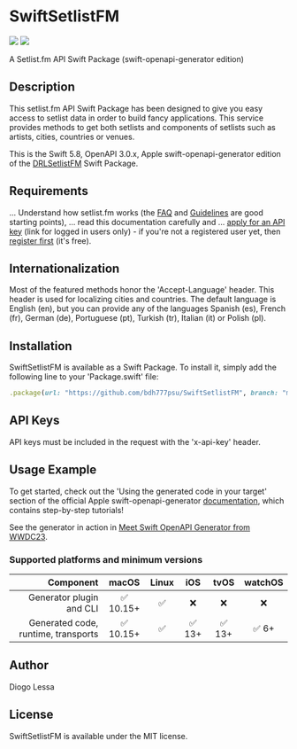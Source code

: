 # SwiftSetlistFM
[![](https://img.shields.io/endpoint?url=https%3A%2F%2Fswiftpackageindex.com%2Fapi%2Fpackages%2Fbdh777psu%2FSwiftSetlistFM%2Fbadge%3Ftype%3Dswift-versions)](https://swiftpackageindex.com/bdh777psu/SwiftSetlistFM) [![](https://img.shields.io/endpoint?url=https%3A%2F%2Fswiftpackageindex.com%2Fapi%2Fpackages%2Fbdh777psu%2FSwiftSetlistFM%2Fbadge%3Ftype%3Dplatforms)](https://swiftpackageindex.com/bdh777psu/SwiftSetlistFM)

A Setlist.fm API Swift Package (swift-openapi-generator edition)


## Description
This setlist.fm API Swift Package has been designed to give you easy access to setlist data in order to build fancy applications. This service provides methods to get both setlists and components of setlists such as artists, cities, countries or venues.

This is the Swift 5.8, OpenAPI 3.0.x, Apple swift-openapi-generator edition of the [DRLSetlistFM](https://github.com/bdh777psu/DRLSetlistFM) Swift Package.


## Requirements
... Understand how setlist.fm works (the [FAQ](https://www.setlist.fm/faq) and [Guidelines](https://www.setlist.fm/guidelines) are good starting points),
... read this documentation carefully and
... [apply for an API key](https://www.setlist.fm/settings/api) (link for logged in users only) - if you're not a registered user yet, then [register first](https://www.setlist.fm/signup) (it's free).


## Internationalization
Most of the featured methods honor the 'Accept-Language' header. This header is used for localizing cities and countries. The default language is English (en), but you can provide any of the languages Spanish (es), French (fr), German (de), Portuguese (pt), Turkish (tr), Italian (it) or Polish (pl).


## Installation
SwiftSetlistFM is available as a Swift Package. To install
it, simply add the following line to your 'Package.swift' file:

```ruby
.package(url: "https://github.com/bdh777psu/SwiftSetlistFM", branch: "main"),
```

## API Keys
API keys must be included in the request with the 'x-api-key' header.


## Usage Example
To get started, check out the 'Using the generated code in your target' section of the official Apple swift-openapi-generator [documentation](https://swiftpackageindex.com/apple/swift-openapi-generator/0.1.3/tutorials/swift-openapi-generator/clientswiftpm#Using-the-generated-code-in-your-target), which contains step-by-step tutorials!

See the generator in action in [Meet Swift OpenAPI Generator from WWDC23](https://developer.apple.com/videos/play/wwdc2023/10171/).


### Supported platforms and minimum versions

| Component | macOS | Linux | iOS | tvOS | watchOS |
| -: | :-: | :-: | :-: | :-: | :-: |
| Generator plugin and CLI            | ✅ 10.15+  | ✅     | ❌     | ❌     | ❌    |
| Generated code, runtime, transports | ✅ 10.15+  | ✅     | ✅ 13+ | ✅ 13+ | ✅ 6+ |


## Author
Diogo Lessa


## License
SwiftSetlistFM is available under the MIT license.
